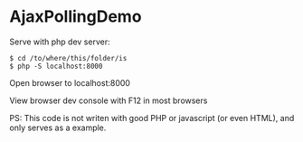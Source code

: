 # AjaxPollingDemo

Serve with php dev server:
	
~~~~
$ cd /to/where/this/folder/is
$ php -S localhost:8000
~~~~

Open browser to localhost:8000

View browser dev console with F12 in most browsers


PS: This code is not writen with good PHP or javascript (or even HTML), and only serves as a example. 

